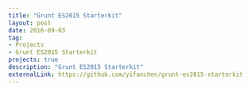 ```yaml
---
title: "Grunt ES2015 Starterkit"
layout: post
date: 2016-09-03
tag:
- Projects
- Grunt ES2015 Starterkit
projects: true
description: "Grunt ES2015 Starterkit"
externalLink: https://github.com/yifanchen/grunt-es2015-starterkit
---
```


